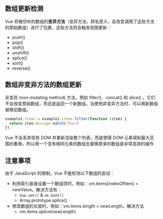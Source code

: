 
## 数组更新检测
Vue 将被侦听的数组的**变异方法**（变异方法，顾名思义，会改变调用了这些方法的原始数组）进行了包裹，这些方法将会触发视图更新：
* push()
* pop()
* shift()
* unshift()
* splice()
* sort()
* reverse()

## 数组非变异方法的数组更新
非变异 (non-mutating method) 方法，例如 filter()、concat() 和 slice() 。它们不会改变原始数组，而总是返回一个新数组。当使用非变异方法时，可以用新数组替换旧数组。

```js
example1.items = example1.items.filter(function (item) {
  return item.message.match(/Foo/)
})
```
Vue 不会丢弃现有 DOM 并重新渲染整个列表，而是使得 DOM 元素得到最大范围的重用，所以用一个含有相同元素的数组去替换原来的数组是非常高效的操作

## 注意事项
由于 JavaScript 的限制，Vue 不能检测以下数组的变动：
* 利用索引直接设置一个数组项时，例如：vm.items[indexOfItem] = newValue。解决方法有：
    * `Vue.set()` & `vm.$set()`
    * Array.prototype.splice()
* 修改数组的长度时，例如：vm.items.length = newLength。解决方法
    * vm.items.splice(newLength)


